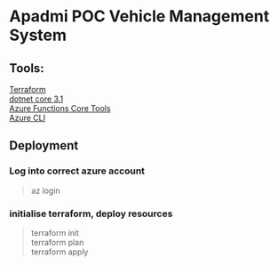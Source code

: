 
# Apadmi POC Vehicle Management System

## Tools:

[Terraform](https://learn.hashicorp.com/tutorials/terraform/install-cli)  
[dotnet core 3.1](https://dotnet.microsoft.com/download)  
[Azure Functions Core Tools](https://docs.microsoft.com/en-us/azure/azure-functions/functions-run-local?tabs=windows%2Ccsharp%2Cbash#v2)  
[Azure CLI](https://docs.microsoft.com/en-us/cli/azure/install-azure-cli)  

## Deployment

### Log into correct azure account  

> az login  

### initialise terraform, deploy resources  


> terraform init  
> terraform plan  
> terraform apply  